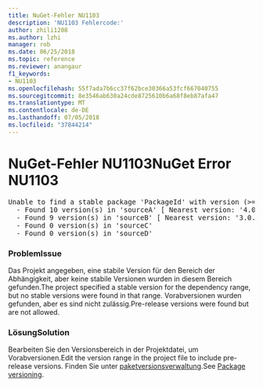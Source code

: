 ```yaml
---
title: NuGet-Fehler NU1103
description: 'NU1103 Fehlercode:'
author: zhili1208
ms.author: lzhi
manager: rob
ms.date: 06/25/2018
ms.topic: reference
ms.reviewer: anangaur
f1_keywords:
- NU1103
ms.openlocfilehash: 55f7ada7b6cc37f62bce30366a53fcf667040755
ms.sourcegitcommit: 8e3546ab630a24cde8725610b6a68f8eb87afa47
ms.translationtype: MT
ms.contentlocale: de-DE
ms.lasthandoff: 07/05/2018
ms.locfileid: "37844214"
---
```

# <a name="nuget-error-nu1103"></a><span data-ttu-id="9c7e4-103">NuGet-Fehler NU1103</span><span class="sxs-lookup"><span data-stu-id="9c7e4-103">NuGet Error NU1103</span></span>

<pre>Unable to find a stable package 'PackageId' with version (>= 3.0.0)<br/>  - Found 10 version(s) in 'sourceA' [ Nearest version: '4.0.0-rc-2129' ]<br/>  - Found 9 version(s) in 'sourceB' [ Nearest version: '3.0.0-beta-00032' ]<br/>  - Found 0 version(s) in 'sourceC'<br/>  - Found 0 version(s) in 'sourceD'</pre>

### <a name="issue"></a><span data-ttu-id="9c7e4-104">Problem</span><span class="sxs-lookup"><span data-stu-id="9c7e4-104">Issue</span></span>
<span data-ttu-id="9c7e4-105">Das Projekt angegeben, eine stabile Version für den Bereich der Abhängigkeit, aber keine stabile Versionen wurden in diesem Bereich gefunden.</span><span class="sxs-lookup"><span data-stu-id="9c7e4-105">The project specified a stable version for the dependency range, but no stable versions were found in that range.</span></span> <span data-ttu-id="9c7e4-106">Vorabversionen wurden gefunden, aber es sind nicht zulässig.</span><span class="sxs-lookup"><span data-stu-id="9c7e4-106">Pre-release versions were found but are not allowed.</span></span>

### <a name="solution"></a><span data-ttu-id="9c7e4-107">Lösung</span><span class="sxs-lookup"><span data-stu-id="9c7e4-107">Solution</span></span>
<span data-ttu-id="9c7e4-108">Bearbeiten Sie den Versionsbereich in der Projektdatei, um Vorabversionen.</span><span class="sxs-lookup"><span data-stu-id="9c7e4-108">Edit the version range in the project file to include pre-release versions.</span></span> <span data-ttu-id="9c7e4-109">Finden Sie unter [paketversionsverwaltung](../../reference/Package-Versioning.md).</span><span class="sxs-lookup"><span data-stu-id="9c7e4-109">See [Package versioning](../../reference/Package-Versioning.md).</span></span>